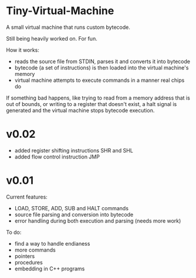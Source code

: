 Tiny-Virtual-Machine
====================

A small virtual machine that runs custom bytecode.

Still being heavily worked on. For fun.

How it works:
- reads the source file from STDIN, parses it and converts it into bytecode
- bytecode (a set of instructions) is then loaded into the virtual machine's memory
- virtual machine attempts to execute commands in a manner real chips do

If something bad happens, like trying to read from a memory address that is out of bounds, or writing to a register that doesn't exist, a halt signal is generated and the virtual machine stops bytecode execution.

v0.02
===================
- added register shifting instructions SHR and SHL
- added flow control instruction JMP

v0.01
===================
Current features:
- LOAD, STORE, ADD, SUB and HALT commands
- source file parsing and conversion into bytecode
- error handling during both execution and parsing (needs more work)

To do:
- find a way to handle endianess
- more commands
- pointers
- procedures
- embedding in C++ programs
